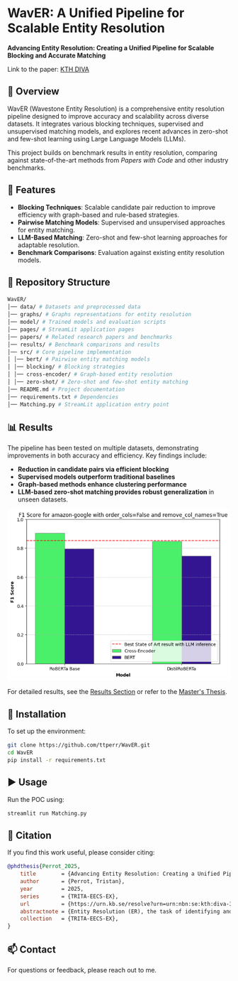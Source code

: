 # WavER: A Unified Pipeline for Scalable Entity Resolution

**Advancing Entity Resolution: Creating a Unified Pipeline for Scalable Blocking and Accurate Matching**

Link to the paper: [KTH DIVA](https://urn.kb.se/resolve?urn=urn:nbn:se:kth:diva-367531)

## 📌 Overview

WavER (Wavestone Entity Resolution) is a comprehensive entity resolution pipeline designed to improve accuracy and
scalability across diverse datasets. It integrates various blocking techniques, supervised and unsupervised matching
models, and explores recent advances in zero-shot and few-shot learning using Large Language Models (LLMs).

This project builds on benchmark results in entity resolution, comparing against state-of-the-art methods from _Papers
with Code_ and other industry benchmarks.

## 🚀 Features

- **Blocking Techniques**: Scalable candidate pair reduction to improve efficiency with graph-based and rule-based
  strategies.
- **Pairwise Matching Models**: Supervised and unsupervised approaches for entity matching.
- **LLM-Based Matching**: Zero-shot and few-shot learning approaches for adaptable resolution.
- **Benchmark Comparisons**: Evaluation against existing entity resolution models.

## 📂 Repository Structure

```bash
WavER/
│── data/ # Datasets and preprocessed data
│── graphs/ # Graphs representations for entity resolution
│── model/ # Trained models and evaluation scripts
│── pages/ # StreamLit application pages
│── papers/ # Related research papers and benchmarks
│── results/ # Benchmark comparisons and results
│── src/ # Core pipeline implementation
│ │── bert/ # Pairwise entity matching models
│ │── blocking/ # Blocking strategies
│ │── cross-encoder/ # Graph-based entity resolution
│ │── zero-shot/ # Zero-shot and few-shot entity matching
│── README.md # Project documentation
│── requirements.txt # Dependencies
│── Matching.py # StreamLit application entry point
```

## 📊 Results

The pipeline has been tested on multiple datasets, demonstrating improvements in both accuracy and efficiency. Key findings include:

- **Reduction in candidate pairs via efficient blocking**
- **Supervised models outperform traditional baselines**
- **Graph-based methods enhance clustering performance**
- **LLM-based zero-shot matching provides robust generalization** in unseen datasets.

![Amazon-Google F1 Score](./images/crossencoder_vs_bert.png)

For detailed results, see the [Results Section](./results/) or refer to the [Master's Thesis](#).

## 🔧 Installation

To set up the environment:

```bash
git clone https://github.com/ttperr/WavER.git
cd WavER
pip install -r requirements.txt
```

## ▶️ Usage

Run the POC using:

```bash
streamlit run Matching.py
```

## 📖 Citation

If you find this work useful, please consider citing:

```bibtex
@phdthesis{Perrot_2025,
	title        = {Advancing Entity Resolution: Creating a Unified Pipeline for Scalable Blocking and Accurate Matching : A Study of Supervised and Unsupervised Methods, Graph-Based Approaches and Transformers},
	author       = {Perrot, Tristan},
	year         = 2025,
	series       = {TRITA-EECS-EX},
	url          = {https://urn.kb.se/resolve?urn=urn:nbn:se:kth:diva-367531},
	abstractnote = {Entity Resolution (ER), the task of identifying and linking records that refer to the same real-world entity, is a cornerstone of data integration and analytics. However, achieving both scalability and accuracy in ER pipelines remains a persistent challenge, as traditional methods struggle with large datasets, noisy data, and computational complexity. This problem is significant due to its critical role in domains such as e-commerce, healthcare, and scientific research, where data consolidation and consistency are vital. Despite the wealth of existing research, the complexity of balancing high performance in both blocking and matching stages has left significant room for improvement, making it a suitable and impactful topic for a master's thesis. To address this, I conducted a comprehensive study of ER techniques, focusing on both blocking and matching. I explored graph-based approaches for blocking to improve scalability and reduce computational overhead. For the matching phase, I leveraged supervised learning using a cross-encoder architecture based on the Sentence bidirectional encoder representations from transformers (SBERT) framework, achieving state-of-the-art results. Additionally, I investigated unsupervised graph-based methods with SBERT embeddings and the potential of Large Language Models (LLMs) for zero-shot inference. By integrating these techniques, I developed a robust and scalable pipeline capable of handling diverse datasets and scenarios. The results demonstrate that supervised matching with cross-encoders significantly outperforms other approaches (even the state-of-art ones) in accuracy, while graph-based and unsupervised methods provide valuable scalability and adaptability insights. This thesis not only benchmarks the performance of these methods against state-of-the-art approaches but also offers a unified perspective on current techniques while providing a POC. The findings enable researchers and practitioners to design more effective pipelines, bridging the gap between scalability and precision, and paving the way for future innovations in the field.},
	collection   = {TRITA-EECS-EX},
}
```

## 📫 Contact

For questions or feedback, please reach out to me.
